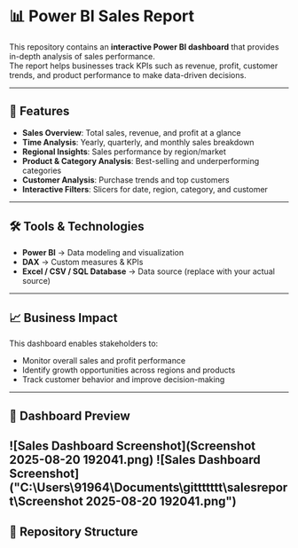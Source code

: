 # 📊 Power BI Sales Report

This repository contains an **interactive Power BI dashboard** that provides in-depth analysis of sales performance.  
The report helps businesses track KPIs such as revenue, profit, customer trends, and product performance to make data-driven decisions.  

---

## 🚀 Features
- **Sales Overview**: Total sales, revenue, and profit at a glance  
- **Time Analysis**: Yearly, quarterly, and monthly sales breakdown  
- **Regional Insights**: Sales performance by region/market  
- **Product & Category Analysis**: Best-selling and underperforming categories  
- **Customer Analysis**: Purchase trends and top customers  
- **Interactive Filters**: Slicers for date, region, category, and customer  

---

## 🛠️ Tools & Technologies
- **Power BI** → Data modeling and visualization  
- **DAX** → Custom measures & KPIs  
- **Excel / CSV / SQL Database** → Data source (replace with your actual source)  

---

## 📈 Business Impact
This dashboard enables stakeholders to:
- Monitor overall sales and profit performance  
- Identify growth opportunities across regions and products  
- Track customer behavior and improve decision-making  

---

## 📸 Dashboard Preview
![Sales Dashboard Screenshot](Screenshot 2025-08-20 192041.png)
![Sales Dashboard Screenshot]("C:\Users\91964\Documents\gittttttt\salesreport\Screenshot 2025-08-20 192041.png")
---

## 📂 Repository Structure

